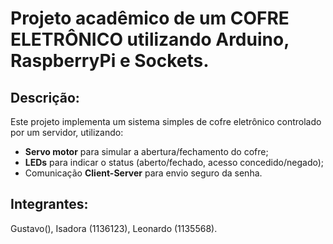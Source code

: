 # Projeto acadêmico de um COFRE ELETRÔNICO utilizando Arduino, RaspberryPi e Sockets.

## Descrição:
Este projeto implementa um sistema simples de cofre eletrônico controlado por um servidor, utilizando:
- **Servo motor** para simular a abertura/fechamento do cofre;
- **LEDs** para indicar o status (aberto/fechado, acesso concedido/negado);
- Comunicação **Client-Server** para envio seguro da senha.

## Integrantes:
Gustavo(), Isadora (1136123), Leonardo (1135568).
